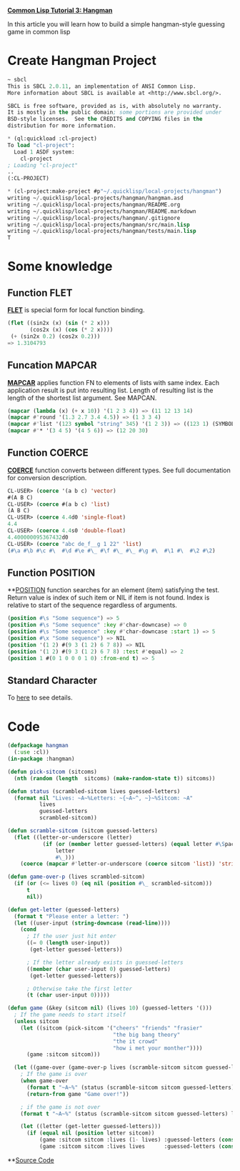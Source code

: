 **[Common Lisp Tutorial 3: Hangman](https://youtu.be/j1m1IUNVS7Q?list=PLCpux10P7KDKPb4eI5b_qSnQaY1ePGKGK)**

In this article you will learn how to build a simple hangman-style guessing game in common lisp

# Create Hangman Project
``` lisp
~ sbcl
This is SBCL 2.0.11, an implementation of ANSI Common Lisp.
More information about SBCL is available at <http://www.sbcl.org/>.

SBCL is free software, provided as is, with absolutely no warranty.
It is mostly in the public domain; some portions are provided under
BSD-style licenses.  See the CREDITS and COPYING files in the
distribution for more information.

* (ql:quickload :cl-project)
To load "cl-project":
  Load 1 ASDF system:
    cl-project
; Loading "cl-project"
..
(:CL-PROJECT)

* (cl-project:make-project #p"~/.quicklisp/local-projects/hangman")
writing ~/.quicklisp/local-projects/hangman/hangman.asd
writing ~/.quicklisp/local-projects/hangman/README.org
writing ~/.quicklisp/local-projects/hangman/README.markdown
writing ~/.quicklisp/local-projects/hangman/.gitignore
writing ~/.quicklisp/local-projects/hangman/src/main.lisp
writing ~/.quicklisp/local-projects/hangman/tests/main.lisp
T
```
# Some knowledge
## Function FLET
**[FLET](https://jtra.cz/stuff/lisp/sclr/flet.html)** is special form for local function binding. 
``` lisp
(flet ((sin2x (x) (sin (* 2 x)))
       (cos2x (x) (cos (* 2 x))))
 (+ (sin2x 0.2) (cos2x 0.2)))
=> 1.3104793
```
## Funcation MAPCAR
**[MAPCAR](https://jtra.cz/stuff/lisp/sclr/mapcar.html)** applies function FN to elements of lists with same index. Each application result is put into resulting list. Length of resulting list is the length of the shortest list argument. See MAPCAN.
``` lisp
(mapcar (lambda (x) (+ x 10)) '(1 2 3 4)) => (11 12 13 14)
(mapcar #'round '(1.3 2.7 3.4 4.5)) => (1 3 3 4)
(mapcar #'list '(123 symbol "string" 345) '(1 2 3)) => ((123 1) (SYMBOL 2) ("string" 3))
(mapcar #'* '(3 4 5) '(4 5 6)) => (12 20 30)
``` 

## Function COERCE
**[COERCE](https://jtra.cz/stuff/lisp/sclr/coerce.html)** function converts between different types. See full documentation for conversion description.
``` lisp
CL-USER> (coerce '(a b c) 'vector)
#(A B C)
CL-USER> (coerce #(a b c) 'list)
(A B C)
CL-USER> (coerce 4.4d0 'single-float)
4.4
CL-USER> (coerce 4.4s0 'double-float) 
4.400000095367432d0
CL-USER> (coerce "abc de_f__g 1 22" 'list)
(#\a #\b #\c #\  #\d #\e #\_ #\f #\_ #\_ #\g #\  #\1 #\  #\2 #\2)
``` 

## Function POSITION
**[POSITION](https://jtra.cz/stuff/lisp/sclr/position.html) function searches for an element (item) satisfying the test. Return value is index of such item or NIL if item is not found. Index is relative to start of the sequence regardless of arguments. 
``` lisp
(position #\s "Some sequence") => 5
(position #\s "Some sequence" :key #'char-downcase) => 0
(position #\s "Some sequence" :key #'char-downcase :start 1) => 5
(position #\x "Some sequence") => NIL
(position '(1 2) #(9 3 (1 2) 6 7 8)) => NIL
(position '(1 2) #(9 3 (1 2) 6 7 8) :test #'equal) => 2
(position 1 #(0 1 0 0 0 1 0) :from-end t) => 5
``` 

## Standard Character

To [here](https://www.cs.cmu.edu/Groups/AI/html/cltl/clm/node22.html) to see details.

# Code
``` lisp
(defpackage hangman
  (:use :cl))
(in-package :hangman)

(defun pick-sitcom (sitcoms)
  (nth (random (length  sitcoms) (make-random-state t)) sitcoms))

(defun status (scrambled-sitcom lives guessed-letters)
  (format nil "Lives: ~A~%Letters: ~{~A~^, ~}~%Sitcom: ~A"
          lives
          guessed-letters
          scrambled-sitcom))

(defun scramble-sitcom (sitcom guessed-letters)
  (flet ((letter-or-underscore (letter)
           (if (or (member letter guessed-letters) (equal letter #\Space))
               letter
               #\_)))
    (coerce (mapcar #'letter-or-underscore (coerce sitcom 'list)) 'string)))

(defun game-over-p (lives scrambled-sitcom)
  (if (or (<= lives 0) (eq nil (position #\_ scrambled-sitcom)))
      t
      nil))

(defun get-letter (guessed-letters)
  (format t "Please enter a letter: ")
  (let ((user-input (string-downcase (read-line))))
    (cond
      ; If the user just hit enter
      ((= 0 (length user-input))
       (get-letter guessed-letters))

      ; If the letter already exists in guessed-letters
      ((member (char user-input 0) guessed-letters)
       (get-letter guessed-letters))

      ; Otherwise take the first letter
      (t (char user-input 0)))))

(defun game (&key (sitcom nil) (lives 10) (guessed-letters '()))
  ; If the game needs to start itself
  (unless sitcom
    (let ((sitcom (pick-sitcom '("cheers" "friends" "frasier"
                                 "the big bang theory"
                                 "the it crowd"
                                 "how i met your monther"))))
      (game :sitcom sitcom)))

  (let ((game-over (game-over-p lives (scramble-sitcom sitcom guessed-letters))))
    ; If the game is over
    (when game-over
      (format t "~A~%" (status (scramble-sitcom sitcom guessed-letters) lives guessed-letters))
      (return-from game "Game over!"))

    ; if the game is not over
    (format t "~A~%" (status (scramble-sitcom sitcom guessed-letters) lives guessed-letters))

    (let ((letter (get-letter guessed-letters)))
      (if (equal nil (position letter sitcom))
          (game :sitcom sitcom :lives (1- lives) :guessed-letters (cons letter guessed-letters))
          (game :sitcom sitcom :lives lives      :guessed-letters (cons letter guessed-letters))))))
```



**[Source Code](codes/ch03.lisp)